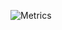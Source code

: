 ![Metrics](https://metrics.lecoq.io/pressynou?template=classic&activity=1&isocalendar=1&languages=1&followup=1&stars=1&isocalendar.duration=half-year&stars.limit=4&activity.limit=5&activity.days=14&activity.filter=all&config.timezone=Europe%2FParis&config.animated=true)
